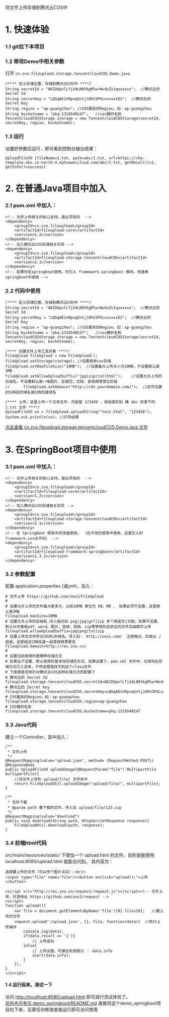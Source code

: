 将文件上传存储到腾讯云COS中


# 1. 快速体验
### 1.1 git拉下本项目

### 1.2 修改Demo中相关参数
打开 ```` cn.zvo.fileupload.storage.tencentcloudCOS.Demo.java ````  

````
/**** 定义存储位置，存储到腾讯云COS中 ****/
String secretId = "AKIDUpvlLfjX4LN9YkgMlwrWv4xZv1qxxxxxx";	//腾讯云的 Secret Id
String secretKey = "LQGqAE1nRpxqSntjJdhV3PVLxxxxxxE2";	//腾讯云的 Secret Key
String region = "ap-guangzhou";	//COS服务的Region。如：ap-guangzhou
String bucketname = "pkq-1319540147";	//cos桶的名称
TencentcloudCOSStorage storage = new TencentcloudCOSStorage(secretId, secretKey, region, bucketname);
````

### 1.3 运行 
设置好参数后运行，即可看到控制台输出结果：

````
UploadFileVO [fileName=1.txt, path=abc/1.txt, url=https://cha-template.obs.cn-north-4.myhuaweicloud.com/abc/1.txt, getResult()=1, getInfo()=success]
````

# 2. 在普通Java项目中加入
### 2.1 pom.xml 中加入：

````
<!-- 文件上传相关的核心支持，是必须有的  -->
<dependency> 
    <groupId>cn.zvo.fileupload</groupId>
    <artifactId>fileupload-core</artifactId>
    <version>1.2</version>
</dependency>
<!-- 加入腾讯云COS存储相关实现 -->
<dependency> 
    <groupId>cn.zvo.fileupload</groupId>
    <artifactId>fileupload-storage-tencentcloudCOS</artifactId>
    <version>2.1</version>
</dependency>
<!-- 如果你在springboot使用，可引入 framework.springboot 模块，快速再springboot中使用 -->
````

### 2.2 代码中使用

````
/**** 定义存储位置，存储到腾讯云COS中 ****/
String secretId = "AKIDUpvlLfjX4LN9YkgMlwrWv4xZv1qxxxxxx";	//腾讯云的 Secret Id
String secretKey = "LQGqAE1nRpxqSntjJdhV3PVLxxxxxxE2";	//腾讯云的 Secret Key
String region = "ap-guangzhou";	//COS服务的Region。如：ap-guangzhou
String bucketname = "pkq-1319540147";	//cos桶的名称
TencentcloudCOSStorage storage = new TencentcloudCOSStorage(secretId, secretKey, region, bucketname);

/**** 创建文件上传工具对象 ****/
FileUpload fileUpload = new FileUpload();
fileUpload.setStorage(storage);	//设置使用cos存储
fileUpload.setMaxFileSize("10MB");	//设置最大上传大小为10MB，不设置默认是3MB
fileUpload.setAllowUploadSuffix("jpg|zip|txt|html");	//设置允许上传的后缀名，不设置默认是一堆图片、压缩包、文档、音视频等常见后缀
//		fileUpload.setDomain("http://cdn.yourdomain.com/");  //还可设置OSS绑定的域名或CDN加速域名

/**** 上传，这里上传一个文本文件，内容是 123456 ，将他保存到 桶 abc 目录下的 1.txt 文件 ****/
UploadFileVO vo = fileUpload.uploadString("test.html", "123456");
System.out.println(vo);	//打印结果
````

[点此查看 cn.zvo.fileupload.storage.tencentcloudCOS.Demo.java 文件](src/main/java/cn/zvo/fileupload/storage/tencentcloudCOS/Demo.java)

# 3. 在SpringBoot项目中使用

### 3.1 pom.xml 中加入：

````
<!-- 文件上传相关的核心支持，是必须有的  -->
<dependency> 
    <groupId>cn.zvo.fileupload</groupId>
    <<artifactId>fileupload-core</artifactId>
    <version>1.2</version>
</dependency>
<!-- 加入腾讯云COS存储相关实现 -->
<dependency> 
    <groupId>cn.zvo.fileupload</groupId>
    <artifactId>fileupload-storage-tencentcloudCOS</artifactId>
    <version>2.1</version>
</dependency>
<!-- 在 SpringBoot 框架中的快速使用。 （在不同的框架中使用，这里引入的framework.xxx也不同） -->
<dependency> 
    <groupId>cn.zvo.fileupload</groupId>
    <artifactId>fileupload-framework-springboot</artifactId>
    <version>1.3.1</version>
</dependency> 
````

### 3.2 参数配置

配置 application.properties (或yml)，加入：  

````
# 文件上传 https://github.com/xnx3/FileUpload
#
# 设置允许上传的文件最大是多大，比如10MB 单位为 KB、MB ， 如果此项不设置，这里默认是3MB
fileupload.maxSize=10MB
# 设置允许上传的后缀名,传入格式如 png|jpg|gif|zip 多个用英文|分割。如果不设置，默认允许像是pdf、word、图片、音频、视频、zip等常用的且安全的文件后缀都可上传
fileupload.allowUploadSuffix=jpg|png|txt|zip
# 设置上传后文件所访问URL的域名，传入如： http://xxxx.com/  注意格式，后面以 / 结尾。这里结合CDN加速一起使用效果更佳
fileupload.domain=http://res.zvo.cn/
#
# 设置当前使用的是哪种存储方式
# 如果此不设置，默认使用的是本地存储的方式。如果设置了，pom.xml 文件中，记得将此存储方式引入进来，不然会报错找不到这个class文件
# 下面便是具体针对腾讯云COS这种存储方式的配置了
# 腾讯云的 Secret Id
fileupload.storage.tencentcloudCOS.secretId=AKIDUpvlLfjX4LN9YkgMlwrWv4xZv1qxxxxxx
# 腾讯云的 Secret Key
fileupload.storage.tencentcloudCOS.secretKey=LQGqAE1nRpxqSntjJdhV3PVLxxxxxxE2
# COS服务的Region。如：ap-guangzhou
fileupload.storage.tencentcloudCOS.region=ap-guangzhou
# COS桶的名称
fileupload.storage.tencentcloudCOS.bucketname=pkq-1319540147
````

### 3.3 Java代码

建立一个Controller，其中加入：

````
/**
 * 文件上传
 */
@RequestMapping(value="upload.json", method= {RequestMethod.POST})
@ResponseBody
public UploadFileVO uploadImage(@RequestParam("file") MultipartFile multipartFile){
	//将文件上传到 upload/file/ 文件夹中
	return FileUploadUtil.uploadImage("upload/file/", multipartFile);
}

/**
 * 文件下载
 * @param path 要下载的文件，传入如 upload/file/123.zip
 */
@RequestMapping(value="download")
public void download(String path, HttpServletResponse response){
	FileUploadUtil.download(path, response);
}
````

### 3.4 前端html代码
src/main/resources/static/ 下增加一个 upload.html 的文件，目的是能使用 localhost:8080/upload.html 就能访问到。 其内容为：

````
选择要上传的文件（可以传个图片试试）：<br/>
<input type="file" name="file"/><button onclick="upload();">上传</button>

<script src="http://res.zvo.cn/request/request.js"></script><!-- 文件上传，开源地址 https://github.com/xnx3/request -->
<script>
function upload(){
	var file = document.getElementsByName('file')[0].files[0];	 //要上传的文件
	request.upload('/upload.json', {}, file, function(data){  //执行上传操作
		console.log(data);
		if(data.result == '1'){
			// 上传成功
		}else{
			// 上传出错，可弹出失败提示 ： data.info
			alert(data.info);
		}
	});
}
</script>
````

#### 1.4 运行起来，测试一下
访问 [http://localhost:8080/upload.html](http://localhost:8080/upload.html) 即可进行测试体验了。   
[另外也可参见 demo_springboot/README.md](../demo_springboot/) 直接将这个demo_springboot项目拉下来，无需任何修改直接运行即可访问使用
